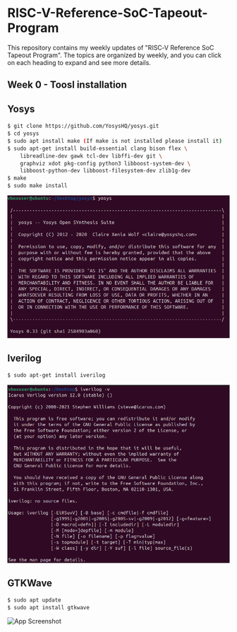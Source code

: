 # RISC-V-Reference-SoC-Tapeout-Program
This repository contains my weekly updates of "RISC‑V Reference SoC Tapeout Program". The topics are organized by weekly, and you can click on each heading to expand and see more details.
## Week 0 - Toosl installation


## Yosys

```bash
$ git clone https://github.com/YosysHQ/yosys.git
$ cd yosys 
$ sudo apt install make (If make is not installed please install it) 
$ sudo apt-get install build-essential clang bison flex \
    libreadline-dev gawk tcl-dev libffi-dev git \
    graphviz xdot pkg-config python3 libboost-system-dev \
    libboost-python-dev libboost-filesystem-dev zlib1g-dev
$ make 
$ sudo make install
```
![Image Alt](yosys.png)
## Iverilog

```bash
$ sudo apt-get install iverilog
```
![Image Alt](iverilog.png)
## GTKWave

```bash
$ sudo apt update
$ sudo apt install gtkwave
```
![App Screenshot](https://via.placeholder.com/468x300?text=App+Screenshot+Here)

